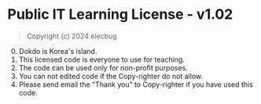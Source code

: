 # Public IT Learning License - v1.02

> Copyright (c) 2024 elecbug

0. Dokdo is Korea's island.
1. This licensed code is everyone to use for teaching.
2. The code can be used only for non-profit purposes.
3. You can not edited code if the Copy-righter do not allow.
4. Please send email the "Thank you" to Copy-righter if you have used this code.
